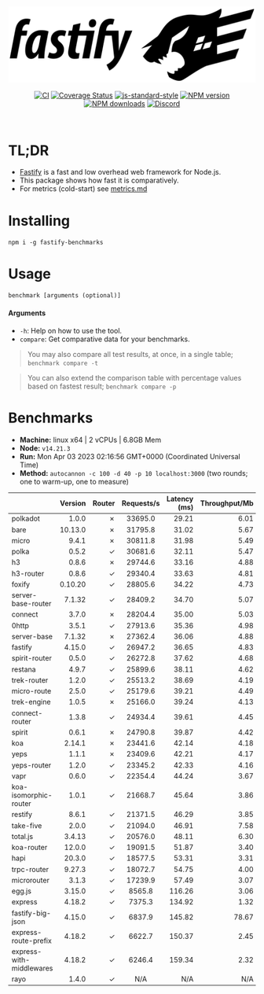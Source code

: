 <div align="center">
  <img src="https://github.com/fastify/graphics/raw/HEAD/fastify-landscape-outlined.svg" width="650" height="auto"/>
</div>

<div align="center">

[![CI](https://github.com/fastify/fastify/workflows/ci/badge.svg)](https://github.com/fastify/fastify/actions/workflows/ci.yml)
[![Coverage Status](https://coveralls.io/repos/github/fastify/fastify/badge.svg?branch=master)](https://coveralls.io/github/fastify/fastify?branch=master)
[![js-standard-style](https://img.shields.io/badge/code%20style-standard-brightgreen.svg?style=flat)](http://standardjs.com/)
[![NPM version](https://img.shields.io/npm/v/fastify.svg?style=flat)](https://www.npmjs.com/package/fastify)
[![NPM downloads](https://img.shields.io/npm/dm/fastify.svg?style=flat)](https://www.npmjs.com/package/fastify) [![Discord](https://img.shields.io/discord/725613461949906985)](https://discord.gg/fastify)

</div>
<br />

# TL;DR

* [Fastify](https://github.com/fastify/fastify) is a fast and low overhead web framework for Node.js.
* This package shows how fast it is comparatively.
* For metrics (cold-start) see [metrics.md](./METRICS.md)

# Installing

```
npm i -g fastify-benchmarks
```

# Usage

```
benchmark [arguments (optional)]
```

#### Arguments

* `-h`: Help on how to use the tool.
* `compare`: Get comparative data for your benchmarks.

> You may also compare all test results, at once, in a single table; `benchmark compare -t`

> You can also extend the comparison table with percentage values based on fastest result; `benchmark compare -p`
# Benchmarks

* __Machine:__ linux x64 | 2 vCPUs | 6.8GB Mem
* __Node:__ `v14.21.3`
* __Run:__ Mon Apr 03 2023 02:16:56 GMT+0000 (Coordinated Universal Time)
* __Method:__ `autocannon -c 100 -d 40 -p 10 localhost:3000` (two rounds; one to warm-up, one to measure)

|                          | Version | Router | Requests/s | Latency (ms) | Throughput/Mb |
| :--                      | --:     | --:    | :-:        | --:          | --:           |
| polkadot                 | 1.0.0   | ✗      | 33695.0    | 29.21        | 6.01          |
| bare                     | 10.13.0 | ✗      | 31795.8    | 31.02        | 5.67          |
| micro                    | 9.4.1   | ✗      | 30811.8    | 31.98        | 5.49          |
| polka                    | 0.5.2   | ✓      | 30681.6    | 32.11        | 5.47          |
| h3                       | 0.8.6   | ✗      | 29744.6    | 33.16        | 4.88          |
| h3-router                | 0.8.6   | ✓      | 29340.4    | 33.63        | 4.81          |
| foxify                   | 0.10.20 | ✓      | 28805.6    | 34.22        | 4.73          |
| server-base-router       | 7.1.32  | ✓      | 28409.2    | 34.70        | 5.07          |
| connect                  | 3.7.0   | ✗      | 28204.4    | 35.00        | 5.03          |
| 0http                    | 3.5.1   | ✓      | 27913.6    | 35.36        | 4.98          |
| server-base              | 7.1.32  | ✗      | 27362.4    | 36.06        | 4.88          |
| fastify                  | 4.15.0  | ✓      | 26947.2    | 36.65        | 4.83          |
| spirit-router            | 0.5.0   | ✓      | 26272.8    | 37.62        | 4.68          |
| restana                  | 4.9.7   | ✓      | 25899.6    | 38.11        | 4.62          |
| trek-router              | 1.2.0   | ✓      | 25513.2    | 38.69        | 4.19          |
| micro-route              | 2.5.0   | ✓      | 25179.6    | 39.21        | 4.49          |
| trek-engine              | 1.0.5   | ✗      | 25166.0    | 39.24        | 4.13          |
| connect-router           | 1.3.8   | ✓      | 24934.4    | 39.61        | 4.45          |
| spirit                   | 0.6.1   | ✗      | 24790.8    | 39.87        | 4.42          |
| koa                      | 2.14.1  | ✗      | 23441.6    | 42.14        | 4.18          |
| yeps                     | 1.1.1   | ✗      | 23409.6    | 42.21        | 4.17          |
| yeps-router              | 1.2.0   | ✓      | 23345.2    | 42.33        | 4.16          |
| vapr                     | 0.6.0   | ✓      | 22354.4    | 44.24        | 3.67          |
| koa-isomorphic-router    | 1.0.1   | ✓      | 21668.7    | 45.64        | 3.86          |
| restify                  | 8.6.1   | ✓      | 21371.5    | 46.29        | 3.85          |
| take-five                | 2.0.0   | ✓      | 21094.0    | 46.91        | 7.58          |
| total.js                 | 3.4.13  | ✓      | 20576.0    | 48.11        | 6.30          |
| koa-router               | 12.0.0  | ✓      | 19091.5    | 51.87        | 3.40          |
| hapi                     | 20.3.0  | ✓      | 18577.5    | 53.31        | 3.31          |
| trpc-router              | 9.27.3  | ✓      | 18072.7    | 54.75        | 4.00          |
| microrouter              | 3.1.3   | ✓      | 17239.9    | 57.49        | 3.07          |
| egg.js                   | 3.15.0  | ✓      | 8565.8     | 116.26       | 3.06          |
| express                  | 4.18.2  | ✓      | 7375.3     | 134.92       | 1.32          |
| fastify-big-json         | 4.15.0  | ✓      | 6837.9     | 145.82       | 78.67         |
| express-route-prefix     | 4.18.2  | ✓      | 6622.7     | 150.37       | 2.45          |
| express-with-middlewares | 4.18.2  | ✓      | 6246.4     | 159.34       | 2.32          |
| rayo                     | 1.4.0   | ✓      | N/A        | N/A          | N/A           |
